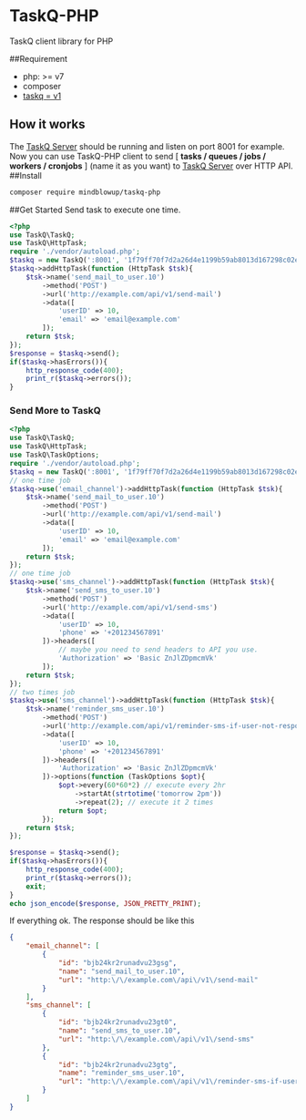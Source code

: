 # TaskQ-PHP
TaskQ client library for PHP

##Requirement 
- php: >= v7
- composer
- [taskq = v1](https://github.com/mindblowup/taskq)

## How it works
The [TaskQ Server](https://github.com/mindblowup/taskq) should be running and listen on port 8001 for example.
Now you can use TaskQ-PHP client to send [ **tasks / queues / jobs / workers / cronjobs** ] (name it as you want) to [TaskQ Server](https://github.com/mindblowup/taskq) over HTTP API.
##Install
```bash
composer require mindblowup/taskq-php
```
##Get Started
Send task to execute one time.
```php
<?php
use TaskQ\TaskQ;
use TaskQ\HttpTask;
require './vendor/autoload.php';
$taskq = new TaskQ(':8001', '1f79ff70f7d2a26d4e1199b59ab8013d167298c02e5f2feb9910d21422a13e4a6ce86146df2b1968fc35542bac801469f66e');
$taskq->addHttpTask(function (HttpTask $tsk){
    $tsk->name('send_mail_to_user.10')
        ->method('POST')
        ->url('http://example.com/api/v1/send-mail')
        ->data([
            'userID' => 10,
            'email' => 'email@example.com'
        ]);
    return $tsk;
});
$response = $taskq->send();
if($taskq->hasErrors()){
    http_response_code(400);
    print_r($taskq->errors());
}
```

### Send More to TaskQ
```php
<?php
use TaskQ\TaskQ;
use TaskQ\HttpTask;
use TaskQ\TaskOptions;
require './vendor/autoload.php';
$taskq = new TaskQ(':8001', '1f79ff70f7d2a26d4e1199b59ab8013d167298c02e5f2feb9910d21422a13e4a6ce86146df2b1968fc35542bac801469f66e');
// one time job
$taskq->use('email_channel')->addHttpTask(function (HttpTask $tsk){
    $tsk->name('send_mail_to_user.10')
        ->method('POST')
        ->url('http://example.com/api/v1/send-mail')
        ->data([
            'userID' => 10,
            'email' => 'email@example.com'
        ]);
    return $tsk;
});
// one time job
$taskq->use('sms_channel')->addHttpTask(function (HttpTask $tsk){
    $tsk->name('send_sms_to_user.10')
        ->method('POST')
        ->url('http://example.com/api/v1/send-sms')
        ->data([
            'userID' => 10,
            'phone' => '+201234567891'
        ])->headers([
            // maybe you need to send headers to API you use.
            'Authorization' => 'Basic ZnJlZDpmcmVk'
        ]);
    return $tsk;
});
// two times job
$taskq->use('sms_channel')->addHttpTask(function (HttpTask $tsk){
    $tsk->name('reminder_sms_user.10')
        ->method('POST')
        ->url('http://example.com/api/v1/reminder-sms-if-user-not-respond')
        ->data([
            'userID' => 10,
            'phone' => '+201234567891'
        ])->headers([
            'Authorization' => 'Basic ZnJlZDpmcmVk'
        ])->options(function (TaskOptions $opt){
            $opt->every(60*60*2) // execute every 2hr
                ->startAt(strtotime('tomorrow 2pm'))
                ->repeat(2); // execute it 2 times
            return $opt;
        });
    return $tsk;
});

$response = $taskq->send();
if($taskq->hasErrors()){
    http_response_code(400);
    print_r($taskq->errors());
    exit;
}
echo json_encode($response, JSON_PRETTY_PRINT);
```
If everything ok. The response should be like this
```json
{
    "email_channel": [
        {
            "id": "bjb24kr2runadvu23gsg",
            "name": "send_mail_to_user.10",
            "url": "http:\/\/example.com\/api\/v1\/send-mail"
        }
    ],
    "sms_channel": [
        {
            "id": "bjb24kr2runadvu23gt0",
            "name": "send_sms_to_user.10",
            "url": "http:\/\/example.com\/api\/v1\/send-sms"
        },
        {
            "id": "bjb24kr2runadvu23gtg",
            "name": "reminder_sms_user.10",
            "url": "http:\/\/example.com\/api\/v1\/reminder-sms-if-user-not-respond"
        }
    ]
}
```